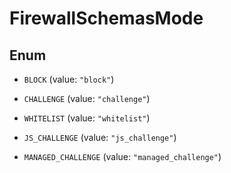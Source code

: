 

# FirewallSchemasMode

## Enum


* `BLOCK` (value: `"block"`)

* `CHALLENGE` (value: `"challenge"`)

* `WHITELIST` (value: `"whitelist"`)

* `JS_CHALLENGE` (value: `"js_challenge"`)

* `MANAGED_CHALLENGE` (value: `"managed_challenge"`)



